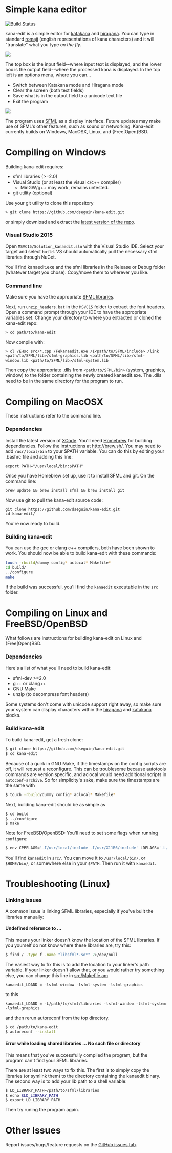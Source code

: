 # Simple kana editor
[![Build Status](https://travis-ci.org/dseguin/kana-edit.svg?branch=master)](https://travis-ci.org/dseguin/kana-edit)

kana-edit is a simple editor for <a href="https://en.wikipedia.org/wiki/Katakana">katakana</a> and <a href="https://en.wikipedia.org/wiki/Hiragana">hiragana</a>. You can type in standard <a href="https://en.wikipedia.org/wiki/R%C5%8Dmaji">romaji</a> (english representations of kana characters) and it will "translate" what you type *on the fly*.

<img src="resources/screenshot01.png">

The top box is the input field--where input text is displayed, and the lower box is the output field--where the processed kana is displayed. In the top left is an options menu, where you can...

- Switch between Katakana mode and Hiragana mode
- Clear the screen (both text fields)
- Save what is in the output field to a unicode text file
- Exit the program

<img src="resources/screenshot02.png">

The program uses <a href="http://www.sfml-dev.org/">SFML</a> as a display interface. Future updates may make use of SFML's other features, such as sound or networking. Kana-edit currently builds on Windows, MacOSX, Linux, and {Free|Open}BSD.

# Compiling on Windows
Building kana-edit requires:
- sfml libraries (>=2.0)
- Visual Studio (or at least the visual c/c++ compiler)
   - MinGW/g++ may work, remains untested.
- git utility (optional)

Use your git utility to clone this repository
```
> git clone https://github.com/dseguin/kana-edit.git
```
or simply download and extract the <a href="https://github.com/dseguin/kana-edit/archive/master.zip">latest version of the repo</a>.

### Visual Studio 2015
Open `MSVC15/Solution_kanaedit.sln` with the Visual Studio IDE. Select your target and select `build`. VS should automatically pull the necessary sfml libraries through NuGet.

You'll find kanaedit.exe and the sfml libraries in the Release or Debug folder (whatever target you chose). Copy/move them to wherever you like.

### Command line
Make sure you have the appropriate <a href="http://www.sfml-dev.org/download.php">SFML libraries</a>.

Next, run `unzip_headers.bat` in the `MSVC15` folder to extract the font headers. Open a command prompt through your IDE to have the appropriate variables set. Change your directory to where you extracted or cloned the kana-edit repo:
```
> cd path/to/kana-edit
```
Now compile with:
```
> cl /EHsc src/*.cpp /Fekanaedit.exe /I<path/to/SFML/include> /link <path/to/SFML/lib>/sfml-graphics.lib <path/to/SFML/lib>/sfml-window.lib <path/to/SFML/lib>/sfml-system.lib
```
Then copy the appropriate .dlls from `<path/to/SFML/bin>` (system, graphics, window) to the folder containing the newly created kanaedit.exe. The .dlls need to be in the same directory for the program to run.

# Compiling on MacOSX
These instructions refer to the command line.

### Dependencies
Install the latest version of [XCode](https://developer.apple.com/xcode/). You'll need [Homebrew](http://brew.sh/) for building dependencies. Follow the instructions at http://brew.sh/. You may need to add `/usr/local/bin` to your $PATH variable. You can do this by editing your .bashrc file and adding this line:
```
export PATH="/usr/local/bin:$PATH"
```
Once you have Homebrew set up, use it to install SFML and git. On the command line:
```
brew update && brew install sfml && brew install git
```
Now use git to pull the kana-edit source code:
```
git clone https://github.com/dseguin/kana-edit.git
cd kana-edit/
```
You're now ready to build.

### Building kana-edit
You can use the gcc or clang c++ compilers, both have been shown to work. You should now be able to build kana-edit with these commands:
```sh
touch -rbuild/dummy config* aclocal* Makefile*
cd build/
../configure
make
```
If the build was successful, you'll find the `kanaedit` executable in the `src` folder.

# Compiling on Linux and FreeBSD/OpenBSD
What follows are instructions for building kana-edit on Linux and {Free|Open}BSD.

### Dependencies
Here's a list of what you'll need to build kana-edit:
- sfml-dev >=2.0
- g++ or clang++
- GNU Make
- unzip (to decompress font headers)

Some systems don't come with unicode support right away, so make sure your system can display characters within the <a href="https://en.wikipedia.org/wiki/Hiragana_%28Unicode_block%29">hiragana</a> and <a href="https://en.wikipedia.org/wiki/Katakana_%28Unicode_block%29">katakana</a> blocks.

### Build kana-edit
To build kana-edit, get a fresh clone:
```sh
$ git clone https://github.com/dseguin/kana-edit.git
$ cd kana-edit
```
Because of a quirk in GNU Make, if the timestamps on the config scripts are off, it will request a reconfigure. This can be troublesome because autotools commands are version specific, and aclocal would need additional scripts in `autoconf-archive`. So for simplicity's sake, make sure the timestamps are the same with
```sh
$ touch -rbuild/dummy config* aclocal* Makefile*
```
Next, building kana-edit should be as simple as
```sh
$ cd build
$ ../configure
$ make
```
Note for FreeBSD/OpenBSD: You'll need to set some flags when running `configure`:
```sh
$ env CPPFLAGS='-I/usr/local/include -I/usr/X11R6/include' LDFLAGS='-L/usr/local/lib -L/usr/X11R6/lib' ../configure
```
You'll find `kanaedit` in `src/`. You can move it to `/usr/local/bin/`, or `$HOME/bin/`, or somewhere else in your `$PATH`. Then run it with `kanaedit`.

# Troubleshooting (Linux)
### Linking issues
A common issue is linking SFML libraries, especially if you've built the libraries manually:
#### Undefined reference to ...
This means your linker doesn't know the location of the SFML libraries. If you yourself do not know where these libraries are, try this:
```sh
$ find / -type f -name "libsfml*.so*" 2>/dev/null
```
The easiest way to fix this is to add the location to your linker's path variable. If your linker doesn't allow that, or you would rather try something else, you can change this line in <a href="src/Makefile.am">src/Makefile.am</a>
```
kanaedit_LDADD = -lsfml-window -lsfml-system -lsfml-graphics
```
to this
```
kanaedit_LDADD = -L/path/to/sfml/libraries -lsfml-window -lsfml-system -lsfml-graphics
```
and then rerun autoreconf from the top directory.
```sh
$ cd /path/to/kana-edit
$ autoreconf --install
```
#### Error while loading shared libraries ... No such file or directory
This means that you've successfully compiled the program, but the program can't find your SFML libraries.

There are at least two ways to fix this. The first is to simply copy the libraries (or symlink them) to the directory containing the kanaedit binary. The second way is to add your lib path to a shell variable:
```sh
$ LD_LIBRARY_PATH=/path/to/sfml/libraries
$ echo $LD_LIBRARY_PATH
$ export LD_LIBRARY_PATH
```
Then try runing the program again.

# Other Issues
Report issues/bugs/feature requests on the [GitHub issues tab](https://github.com/dseguin/kana-edit/issues).
